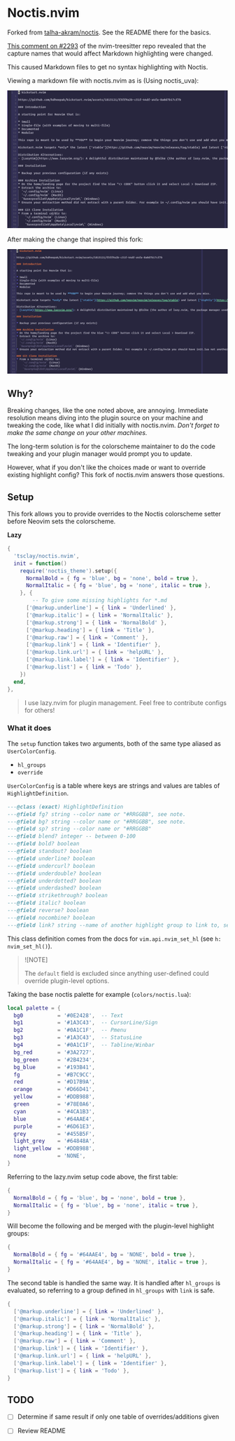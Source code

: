 # Noctis.nvim

Forked from [talha-akram/noctis](https://github.com/talha-akram/noctis.nvim). See the README there for the basics.

[This comment on \#2293](https://github.com/nvim-treesitter/nvim-treesitter/issues/2293#issuecomment-1900679583)
 of the nvim-treesitter repo revealed that the capture names that would
affect Markdown highlighting were changed.

This caused Markdown files to get no syntax highlighting with Noctis.

Viewing a markdown file with noctis.nvim as is (Using noctis_uva):

![No highlighting here](./no_hl.png)

After making the change that inspired this fork:

![We got highlighting](./yes_hl.png)

## Why?

Breaking changes, like the one noted above, are annoying. Immediate resolution
means diving into the plugin source on your machine and tweaking the code, like
what I did initially with noctis.nvim. *Don't forget to make the same change on
your other machines.* 

The long-term solution is for the colorscheme maintainer to do
the code tweaking and your plugin manager would prompt you to update.

However, what if you don't like the choices made or want to override existing
highlight config? This fork of noctis.nvim answers those questions.

## Setup

This fork allows you to provide overrides to the Noctis
colorscheme setter before Neovim sets the colorscheme.

**Lazy** 

```lua
{
  'tsclay/noctis.nvim',
  init = function()
    require('noctis_theme').setup({
      NormalBold = { fg = 'blue', bg = 'none', bold = true },
      NormalItalic = { fg = 'blue', bg = 'none', italic = true },
    }, {
        -- To give some missing highlights for *.md
      ['@markup.underline'] = { link = 'Underlined' },
      ['@markup.italic'] = { link = 'NormalItalic' },
      ['@markup.strong'] = { link = 'NormalBold' },
      ['@markup.heading'] = { link = 'Title' },
      ['@markup.raw'] = { link = 'Comment' },
      ['@markup.link'] = { link = 'Identifier' },
      ['@markup.link.url'] = { link = 'helpURL' },
      ['@markup.link.label'] = { link = 'Identifier' },
      ['@markup.list'] = { link = 'Todo' },
    })
  end,
},
```

> I use lazy.nvim for plugin management. Feel free to contribute configs for others!

### What it does

The `setup` function takes two arguments, both of the same type aliased as `UserColorConfig`.

- `hl_groups`
- `override`

`UserColorConfig` is a table where keys are strings and values are tables of `HighlightDefinition`.

```lua
---@class (exact) HighlightDefinition
---@field fg? string --color name or "#RRGGBB", see note.
---@field bg? string --color name or "#RRGGBB", see note.
---@field sp? string --color name or "#RRGGBB"
---@field blend? integer -- between 0-100
---@field bold? boolean
---@field standout? boolean
---@field underline? boolean
---@field undercurl? boolean
---@field underdouble? boolean
---@field underdotted? boolean
---@field underdashed? boolean
---@field strikethrough? boolean
---@field italic? boolean
---@field reverse? boolean
---@field nocombine? boolean
---@field link? string --name of another highlight group to link to, see |:hi-link|.
```

This class definition comes from the docs for `vim.api.nvim_set_hl` (see `h: nvim_set_hl()`).

>![NOTE]
>
> The `default` field is excluded since anything user-defined could override plugin-level options.

Taking the base noctis palette for example (`colors/noctis.lua`):

```lua
local palette = {
  bg0           = '#0E2428',  -- Text
  bg1           = '#1A3C43',  -- CursorLine/Sign
  bg2           = '#0A1C1F',  -- Pmenu
  bg3           = '#1A3C43',  -- StatusLine
  bg4           = '#0A1C1F',  -- Tabline/Winbar
  bg_red        = '#3A2727',
  bg_green      = '#2B4234',
  bg_blue       = '#193B41',
  fg            = '#B7C9CC',
  red           = '#D17B9A',
  orange        = '#D66D41',
  yellow        = '#DDB988',
  green         = '#78E0A6',
  cyan          = '#4CA1B3',
  blue          = '#64AAE4',
  purple        = '#6D61E3',
  grey          = '#455B5F',
  light_grey    = '#64848A',
  light_yellow  = '#DDB988',
  none          = 'NONE',
}
```

Referring to the lazy.nvim setup code above, the first table:

```lua
{
  NormalBold = { fg = 'blue', bg = 'none', bold = true },
  NormalItalic = { fg = 'blue', bg = 'none', italic = true },
}
```

Will become the following and be merged with the plugin-level highlight groups:

```lua
{
  NormalBold = { fg = '#64AAE4', bg = 'NONE', bold = true },
  NormalItalic = { fg = '#64AAE4', bg = 'NONE', italic = true },
}
```

The second table is handled the same way. It is handled after `hl_groups` is evaluated,
so referring to a group defined in `hl_groups` with `link` is safe.

```lua
{
  ['@markup.underline'] = { link = 'Underlined' },
  ['@markup.italic'] = { link = 'NormalItalic' },
  ['@markup.strong'] = { link = 'NormalBold' },
  ['@markup.heading'] = { link = 'Title' },
  ['@markup.raw'] = { link = 'Comment' },
  ['@markup.link'] = { link = 'Identifier' },
  ['@markup.link.url'] = { link = 'helpURL' },
  ['@markup.link.label'] = { link = 'Identifier' },
  ['@markup.list'] = { link = 'Todo' },
}
```

## TODO

- [ ] Determine if same result if only one table of overrides/additions given
- [ ] Review README



